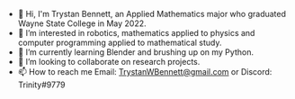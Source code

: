 - 👋 Hi, I'm Trystan Bennett, an Applied Mathematics major who graduated Wayne State College in May 2022.
- 👀 I’m interested in robotics, mathematics applied to physics and computer programming applied to mathematical study.
- 🌱 I’m currently learning Blender and brushing up on my Python.
- 💞️ I’m looking to collaborate on research projects.
- 📫 How to reach me Email: TrystanWBennett@gmail.com or Discord: Trinity#9779

<!---
Trbenne/Trbenne is a ✨ special ✨ repository because its `README.md` (this file) appears on your GitHub profile.
You can click the Preview link to take a look at your changes.
--->
